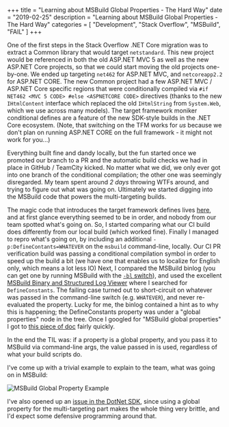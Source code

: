 +++
title = "Learning about MSBuild Global Properties - The Hard Way"
date = "2019-02-25"
description = "Learning about MSBuild Global Properties - The Hard Way"
categories = [ "Development", "Stack Overflow", "MSBuild", "FAIL" ]
+++

One of the first steps in the Stack Overflow .NET Core migration was to extract a Common library that would target `netstandard`.
This new project would be referenced in both the old ASP.NET MVC 5 as well as the new ASP.NET Core projects, so that we could start moving the old projects one-by-one.
We ended up targeting `net462` for ASP.NET MVC, and `netcoreapp2.2` for ASP.NET CORE.
The new Common project had a few ASP.NET MVC / ASP.NET Core specific regions that were conditionally compiled via `#if NET462 <MVC 5 CODE> #else <ASPNETCORE CODE>` directives (thanks to the new `IHtmlContent` interface which replaced the old `IHtmlString` from `System.Web`, which we use across many models).
The target framework moniker conditional defines are a feature of the new SDK-style builds in the .NET Core ecosystem.
(Note, that switching on the TFM works for *us* because we don't plan on running ASP.NET CORE on the full framework - it might not work for you...)

Everything built fine and dandy locally, but the fun started once we promoted our branch to a PR and the automatic build checks we had in place in GitHub / TeamCity kicked.
No matter what we did, we only ever got into one branch of the conditional compilation; the other one was seemingly disregarded.
My team spent around *2 days* throwing WTFs around, and trying to figure out what was going on.
Ultimately we started digging into the MSBuild code that powers the multi-targeting builds.

The magic code that introduces the target framework defines lives [here](https://github.com/dotnet/sdk/blob/700964f851905dd55c75d1869129e335fd9d1e91/src/Tasks/Microsoft.NET.Build.Tasks/targets/Microsoft.NET.Sdk.CSharp.targets#L34), and at first glance everything seemed to be in order, and nobody from our team spotted what's going on.
So, I started comparing what our CI build does differently from our local build (which worked fine).
Finally I managed to repro what's going on, by including an additional `-p:DefineContants=WHATEVER` on the `msbuild` command-line, locally.
Our CI PR verification build was passing a conditional compilation symbol in order to speed up the build a bit (we have one that enables us to localize for English only, which means a lot less IO)
Next, I compared the MSBuild binlog (you can get one by running MSBuild with the [`-bl` switch](https://docs.microsoft.com/en-us/visualstudio/msbuild/msbuild-command-line-reference)), and used the excellent [MSBuild Binary and Structured Log Viewer](http://www.msbuildlog.com/) where I searched for `DefineConstants`.
The failing case turned out to short-circuit on whatever was passed in the command-line switch (e.g. `WHATEVER`), and never re-evaluated the property.
Lucky for me, the binlog contained a hint as to why this is happening; the DefineConstants property was under a "global properties" node in the tree.
Once I googled for "MSBuild global properties" I got to [this piece of doc](https://docs.microsoft.com/en-us/visualstudio/msbuild/msbuild-properties#global-properties) fairly quickly.

In the end the TIL was: if a property is a global property, and you pass it to MSBuild via command-line args, the value passed in is used, regardless of what your build scripts do.

I've come up with a trivial example to explain to the team, what was going on in MSBuild:

![MSBuild Global Property Example](https://i.stack.imgur.com/M9EYD.png)

I've also opened up an [issue in the DotNet SDK](https://github.com/dotnet/sdk/issues/2854), since using a global property for the multi-targeting part makes the whole thing very brittle, and I'd expect some defensive programming around that.
